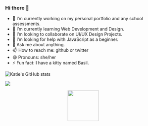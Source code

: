 ### Hi there 👋

- 🔭 I’m currently working on my personal portfolio and any school assessments. 
- 🌱 I’m currently learning Web Development and Design.
- 👯 I’m looking to collaborate on UI/UX Design Projects. 
- 🤔 I’m looking for help with JavaScript as a beginner. 
- 💬 Ask me about anything. 
- 📫 How to reach me: github or twitter
- 😄 Pronouns: she/her
- ⚡ Fun fact: I have a kitty named Basil. 

![Katie's GitHub stats](https://github-readme-stats.vercel.app/api?username=katienordstrom&theme=aura_icons=true)

![](https://komarev.com/ghpvc/?username=katienordstrom)

<div id="header" align="center">
  <img src="https://giphy.com/gifs/content-7NoNw4pMNTvgc" width="100"/>
</div>
